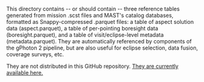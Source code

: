 This directory contains -- or should contain -- three reference tables 
generated from mission .scst files and MAST's catalog databases, formatted as
Snappy-compressed .parquet files: a table of aspect solution data 
(aspect.parquet), a table of per-pointing boresight data (boresight.parquet), 
and a table of visit/eclipse-level metadata (metadata.parquet). They are 
automatically referenced by components of the gPhoton 2 pipeline, but are 
also useful for eclipse selection, data fusion, coverage surveys, etc.

They are not distributed in this GitHub repository. 
[They are currently available here.](https://drive.google.com/drive/u/1/folders/1aPfLKsZM8x5Pxji0Lh3dUblpo9dyt1IW)
